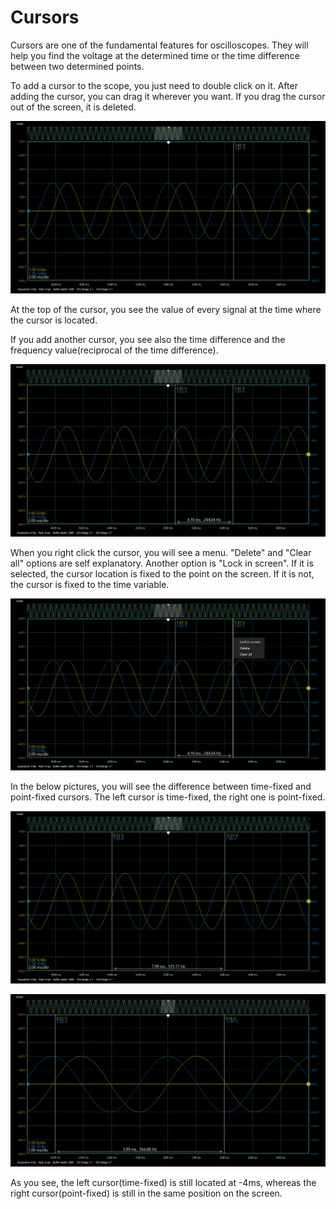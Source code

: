 # Cursors

Cursors are one of the fundamental features for oscilloscopes. They will help you find the voltage at the determined time or the time difference between two determined points.

To add a cursor to the scope, you just need to double click on it. After adding the cursor, you can drag it wherever you want. If you drag the cursor out of the screen, it is deleted.  

![](../../../../../.gitbook/assets/image%20%2824%29.png)

At the top of the cursor, you see the value of every signal at the time where the cursor is located. 

If you add another cursor, you see also the time difference and the frequency value\(reciprocal of the time difference\).

![](../../../../../.gitbook/assets/image%20%289%29.png)

When you right click the cursor, you will see a menu. "Delete" and "Clear all" options are self explanatory. Another option is "Lock in screen". If it is selected, the cursor location is fixed to the point on the screen. If it is not,  the cursor is fixed to the time variable. 

![](../../../../../.gitbook/assets/image%20%2818%29.png)

In the below pictures, you will see the difference between time-fixed and point-fixed cursors. The left cursor is time-fixed, the right one is point-fixed.

![](../../../../../.gitbook/assets/image%20%2858%29.png)

![](../../../../../.gitbook/assets/image%20%2827%29.png)

As you see, the left cursor\(time-fixed\) is still located at -4ms, whereas the right cursor\(point-fixed\) is still in the same position on the screen.




